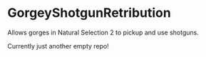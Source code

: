 GorgeyShotgunRetribution
=================

Allows gorges in Natural Selection 2 to pickup and use shotguns.

Currently just another empty repo!
